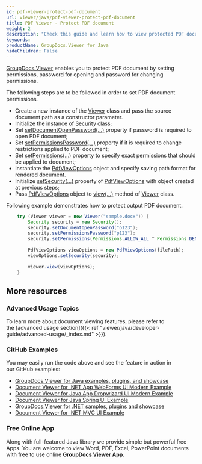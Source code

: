 ```yaml
---
id: pdf-viewer-protect-pdf-document
url: viewer/java/pdf-viewer-protect-pdf-document
title: PDF Viewer - Protect PDF document
weight: 2
description: "Check this guide and learn how to view protected PDF documents inside your Java application using PDF Viewer by GroupDocs."
keywords: 
productName: GroupDocs.Viewer for Java
hideChildren: False
---
```

[GroupDocs.Viewer](https://products.groupdocs.com/viewer) enables you to protect PDF document by setting permissions, password for opening and password for changing permissions.

The following steps are to be followed in order to set PDF document permissions.

*   Create a new instance of the [Viewer](https://apireference.groupdocs.com/viewer/java/com.groupdocs.viewer/Viewer) class and pass the source document path as a constructor parameter.
*   Initialize the instance of [Security](https://apireference.groupdocs.com/viewer/java/com.groupdocs.viewer.options/Security) class;
*   Set [setDocumentOpenPassword(...)](https://apireference.groupdocs.com/viewer/java/com.groupdocs.viewer.options/Security#setDocumentOpenPassword(java.lang.String)) property if password is required to open PDF document;
*   Set [setPermissionsPassword(...)](https://apireference.groupdocs.com/viewer/java/com.groupdocs.viewer.options/Security#setPermissionsPassword(java.lang.String)) property if it is required to change restrictions applied to PDF document; 
*   Set [setPermissions(...)](https://apireference.groupdocs.com/viewer/java/com.groupdocs.viewer.options/Security#setPermissions(int)) property to specify exact permissions that should be applied to document;
*   Instantiate the [PdfViewOptions](https://apireference.groupdocs.com/viewer/java/com.groupdocs.viewer.options/PdfViewOptions) object and specify saving path format for rendered document.
*   Initialize [setSecurity(...)](https://apireference.groupdocs.com/viewer/java/com.groupdocs.viewer.options/PdfViewOptions#setSecurity(com.groupdocs.viewer.options.Security)) property of [PdfViewOptions](https://apireference.groupdocs.com/viewer/java/com.groupdocs.viewer.options/PdfViewOptions) with object created at previous steps;
*   Pass [PdfViewOptions](https://apireference.groupdocs.com/viewer/java/com.groupdocs.viewer.options/PdfViewOptions) object to [view(...)](https://apireference.groupdocs.com/viewer/java/com.groupdocs.viewer/Viewer#view(com.groupdocs.viewer.options.ViewOptions)) method of [Viewer](https://apireference.groupdocs.com/viewer/java/com.groupdocs.viewer/Viewer) class.

Following example demonstrates how to protect output PDF document.

```java
    try (Viewer viewer = new Viewer("sample.docx")) {
        Security security = new Security();
        security.setDocumentOpenPassword("o123");
        security.setPermissionsPassword("p123");
        security.setPermissions(Permissions.ALLOW_ALL ^ Permissions.DENY_PRINTING);
    
        PdfViewOptions viewOptions = new PdfViewOptions(filePath);
        viewOptions.setSecurity(security);
    
        viewer.view(viewOptions);
    }
```

## More resources
### Advanced Usage Topics
To learn more about document viewing features, please refer to the [advanced usage section]({{< ref "viewer/java/developer-guide/advanced-usage/_index.md" >}}).

### GitHub Examples
You may easily run the code above and see the feature in action in our GitHub examples:
*   [GroupDocs.Viewer for Java examples, plugins, and showcase](https://github.com/groupdocs-viewer/GroupDocs.Viewer-for-Java)
*   [Document Viewer for .NET App WebForms UI Modern Example](https://github.com/groupdocs-viewer/GroupDocs.Viewer-for-.NET-WebForms)    
*   [Document Viewer for Java App Dropwizard UI Modern Example](https://github.com/groupdocs-viewer/GroupDocs.Viewer-for-Java-Dropwizard)    
*   [Document Viewer for Java Spring UI Example](https://github.com/groupdocs-viewer/GroupDocs.Viewer-for-Java-Spring)
*   [GroupDocs.Viewer for .NET samples, plugins and showcase](https://github.com/groupdocs-viewer/GroupDocs.Viewer-for-.NET)
*   [Document Viewer for .NET MVC UI Example](https://github.com/groupdocs-viewer/GroupDocs.Viewer-for-Java-MVC)     

### Free Online App
Along with full-featured Java library we provide simple but powerful free Apps.
You are welcome to view Word, PDF, Excel, PowerPoint documents with free to use online **[GroupDocs Viewer App](https://products.groupdocs.app/viewer)**.
